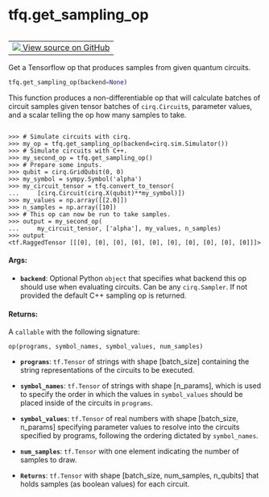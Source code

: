 <div itemscope itemtype="http://developers.google.com/ReferenceObject">
<meta itemprop="name" content="tfq.get_sampling_op" />
<meta itemprop="path" content="Stable" />
</div>

# tfq.get_sampling_op

<!-- Insert buttons and diff -->

<table class="tfo-notebook-buttons tfo-api" align="left">

<td>
  <a target="_blank" href="https://github.com/quantumlib/TFQuantum/tree/master/tensorflow_quantum/core/ops/circuit_execution_ops.py">
    <img src="https://www.tensorflow.org/images/GitHub-Mark-32px.png" />
    View source on GitHub
  </a>
</td></table>



Get a Tensorflow op that produces samples from given quantum circuits.

``` python
tfq.get_sampling_op(backend=None)
```



<!-- Placeholder for "Used in" -->

This function produces a non-differentiable op that will calculate
batches of circuit samples given tensor batches of `cirq.Circuit`s,
parameter values, and a scalar telling the op how many samples to take.


```

>>> # Simulate circuits with cirq.
>>> my_op = tfq.get_sampling_op(backend=cirq.sim.Simulator())
>>> # Simulate circuits with C++.
>>> my_second_op = tfq.get_sampling_op()
>>> # Prepare some inputs.
>>> qubit = cirq.GridQubit(0, 0)
>>> my_symbol = sympy.Symbol('alpha')
>>> my_circuit_tensor = tfq.convert_to_tensor(
...     [cirq.Circuit(cirq.X(qubit)**my_symbol)])
>>> my_values = np.array([[2.0]])
>>> n_samples = np.array([10])
>>> # This op can now be run to take samples.
>>> output = my_second_op(
...     my_circuit_tensor, ['alpha'], my_values, n_samples)
>>> output
<tf.RaggedTensor [[[0], [0], [0], [0], [0], [0], [0], [0], [0], [0]]]>

```


#### Args:


* <b>`backend`</b>: Optional Python `object` that specifies what backend this op
    should use when evaluating circuits. Can be any `cirq.Sampler`. If
    not provided the default C++ sampling op is returned.


#### Returns:

A `callable` with the following signature:

```op(programs, symbol_names, symbol_values, num_samples)```


* <b>`programs`</b>: `tf.Tensor` of strings with shape [batch_size] containing
    the string representations of the circuits to be executed.
* <b>`symbol_names`</b>: `tf.Tensor` of strings with shape [n_params], which
    is used to specify the order in which the values in
    `symbol_values` should be placed inside of the circuits in
    `programs`.
* <b>`symbol_values`</b>: `tf.Tensor` of real numbers with shape
    [batch_size, n_params] specifying parameter values to resolve
    into the circuits specified by programs, following the ordering
    dictated by `symbol_names`.
* <b>`num_samples`</b>: `tf.Tensor` with one element indicating the number of
    samples to draw.

* <b>`Returns`</b>:     `tf.Tensor` with shape
        [batch_size, num_samples, <ragged> n_qubits] that
        holds samples (as boolean values) for each circuit.